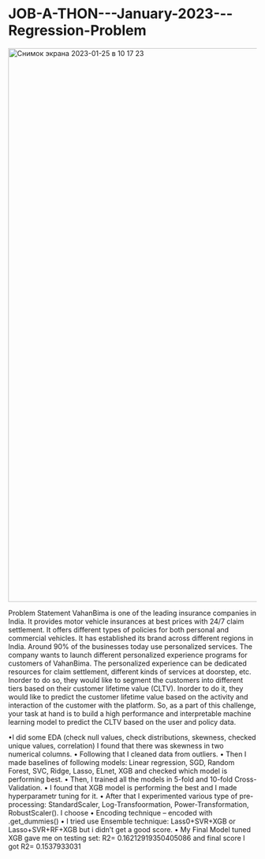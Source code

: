# JOB-A-THON---January-2023---Regression-Problem

<img width="1122" alt="Снимок экрана 2023-01-25 в 10 17 23" src="https://user-images.githubusercontent.com/8630013/214486186-9163fcb5-3c51-424f-8d04-54d1ef58d07d.png">


Problem Statement
VahanBima is one of the leading insurance companies in India. It provides motor vehicle insurances at best prices with 24/7 claim settlement. It offers different types of policies for both personal and commercial vehicles. It has established its brand across different regions in India.
Around 90% of the businesses today use personalized services. The company wants to launch different personalized experience programs for customers of VahanBima. The personalized experience can be dedicated resources for claim settlement, different kinds of services at doorstep, etc. Inorder to do so, they would like to segment the customers into different tiers based on their customer lifetime value (CLTV).
Inorder to do it, they would like to predict the customer lifetime value based on the activity and interaction of the customer with the platform. So, as a part of this challenge, your task at hand is to build a high performance and interpretable machine learning model to predict the CLTV based on the user and policy data.

•I did some EDA (check null values, check distributions, skewness, checked unique values, correlation)
I found that there was skewness in two numerical columns.
• Following that I cleaned data from outliers.
• Then I made baselines of following models: Linear regression, SGD, Random Forest, SVC, Ridge, Lasso, ELnet, XGB and checked which model is performing best. 
• Then, I trained all the models in 5-fold and 10-fold Cross-Validation.
• I found that XGB model is performing the best and I made hyperparametr tuning for it.
• After that I experimented various type of pre-processing: StandardScaler, Log-Transfoormation, Power-Transformation, RobustScaler(). I choose 
• Encoding technique – encoded with .get_dummies() 
• I tried use Ensemble technique: Lass0+SVR+XGB or Lasso+SVR+RF+XGB but i didn’t get a good score.
• My Final Model tuned XGB gave me on testing set: R2= 0.16212919350405086 and final score I got R2= 0.1537933031
